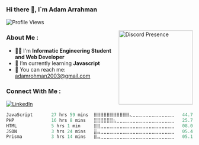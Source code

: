 ### Hi there 👋, I`m Adam Arrahman

<p align="left">
  <img src="https://komarev.com/ghpvc/?username=Dams168&label=Profile%20views&color=blue&style=flat" alt="Profile Views" />
</p>

<a href="https://discord.com/users/933959242262659073" target="_blank" rel="nofollow">
   <img  src="https://lanyard-profile-readme.vercel.app/api/933959242262659073?borderRadius=15px&bg=0b0100&idleMessage=Probably%20doing%20something%20else..." alt="Discord Presence" align="right" height="200em">
</a>
<h3>About Me :</h3>

- 👨‍💻 I'm **Informatic Engineering Student and Web Developer**
- 🌱 I’m currently learning **Javascript**
- 📄 You can reach me: adamrohman2003@gmail.com

### Connect With Me :

[![LinkedIn](https://img.shields.io/badge/LinkedIn-%230077B5.svg?logo=linkedin&logoColor=white&target=_blank)](https://linkedin.com/in/adam-arrahman)
<!--
### My Github Stats :
[![Instagram](https://img.shields.io/badge/Instagram-%23E4405F.svg?logo=Instagram&logoColor=white&target=_blank)](https://instagram.com/adamarahman16)
<p align="left">
  <a href="https://github.com/Dams168">
    <img height="160em" src="https://github-readme-stats-eight-theta.vercel.app/api?username=Dams168&show_icons=true&theme=algolia&include_all_commits=true&count_private=true" alt="Adam's GitHub Stats"/>
    <img height="160em" src="https://github-readme-stats-eight-theta.vercel.app/api/top-langs/?username=Dams168&layout=compact&langs_count=8&theme=algolia" alt="Top Languages"/>
  </a>
</p>

<br>
-->
<div align="left">
  <!--START_SECTION:waka-->

```rust
JavaScript       27 hrs 59 mins  ⣿⣿⣿⣿⣿⣿⣿⣿⣿⣿⣿⣄⣀⣀⣀⣀⣀⣀⣀⣀⣀⣀⣀⣀⣀   44.70 %
PHP              16 hrs 8 mins   ⣿⣿⣿⣿⣿⣿⣦⣀⣀⣀⣀⣀⣀⣀⣀⣀⣀⣀⣀⣀⣀⣀⣀⣀⣀   25.78 %
HTML             5 hrs 1 min     ⣿⣿⣀⣀⣀⣀⣀⣀⣀⣀⣀⣀⣀⣀⣀⣀⣀⣀⣀⣀⣀⣀⣀⣀⣀   08.02 %
JSON             3 hrs 24 mins   ⣿⣤⣀⣀⣀⣀⣀⣀⣀⣀⣀⣀⣀⣀⣀⣀⣀⣀⣀⣀⣀⣀⣀⣀⣀   05.44 %
Prisma           3 hrs 14 mins   ⣿⣤⣀⣀⣀⣀⣀⣀⣀⣀⣀⣀⣀⣀⣀⣀⣀⣀⣀⣀⣀⣀⣀⣀⣀   05.16 %
```

<!--END_SECTION:waka-->
</div>
